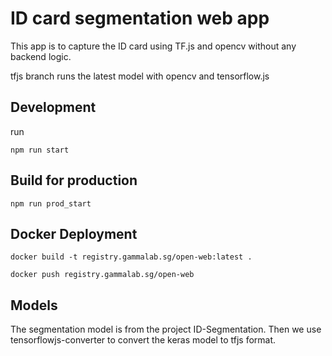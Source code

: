 # ID card segmentation web app
This app is to capture the ID card using TF.js and opencv without any backend logic.

tfjs branch runs the latest model with opencv and tensorflow.js

## Development
run

```npm run start```

## Build for production
```npm run prod_start```

## Docker Deployment
```docker build -t registry.gammalab.sg/open-web:latest .```

```docker push registry.gammalab.sg/open-web```

## Models
The segmentation model is from the project ID-Segmentation. Then we use tensorflowjs-converter to convert the keras model to tfjs format.
